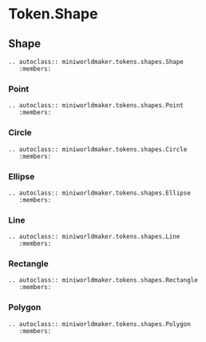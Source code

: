 Token.Shape
======

Shape
-----------

```{eval-rst}
.. autoclass:: miniworldmaker.tokens.shapes.Shape
   :members:
```

### Point


```{eval-rst}
.. autoclass:: miniworldmaker.tokens.shapes.Point
   :members:
```

### Circle


```{eval-rst}
.. autoclass:: miniworldmaker.tokens.shapes.Circle
   :members:
```

### Ellipse


```{eval-rst}
.. autoclass:: miniworldmaker.tokens.shapes.Ellipse
   :members:
```

### Line


```{eval-rst}
.. autoclass:: miniworldmaker.tokens.shapes.Line
   :members:
```

### Rectangle


```{eval-rst}
.. autoclass:: miniworldmaker.tokens.shapes.Rectangle
   :members:
```

### Polygon


```{eval-rst}
.. autoclass:: miniworldmaker.tokens.shapes.Polygon
   :members:
```
